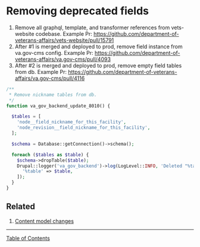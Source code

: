 # Removing deprecated fields

1. Remove all graphql, template, and transformer references from vets-website codebase. Example Pr: https://github.com/department-of-veterans-affairs/vets-website/pull/15791
2. After #1 is merged and deployed to prod, remove field instance from va.gov-cms config. Example Pr: https://github.com/department-of-veterans-affairs/va.gov-cms/pull/4093
3. After #2 is merged and deployed to prod, remove empty field tables from db. Example Pr: https://github.com/department-of-veterans-affairs/va.gov-cms/pull/4116

```php
/**
 * Remove nickname tables from db.
 */
function va_gov_backend_update_8010() {

  $tables = [
    'node__field_nickname_for_this_facility',
    'node_revision__field_nickname_for_this_facility',
  ];

  $schema = Database::getConnection()->schema();

  foreach ($tables as $table) {
    $schema->dropTable($table);
    Drupal::logger('va_gov_backend')->log(LogLevel::INFO, 'Deleted "%table" from db', [
      '%table' => $table,
    ]);
  }
}
```

## Related

1. [Content model changes](https://github.com/department-of-veterans-affairs/va.gov-team/blob/master/platform/cms/product-team-support/content-model-changes.md)

----

[Table of Contents](../README.md)
